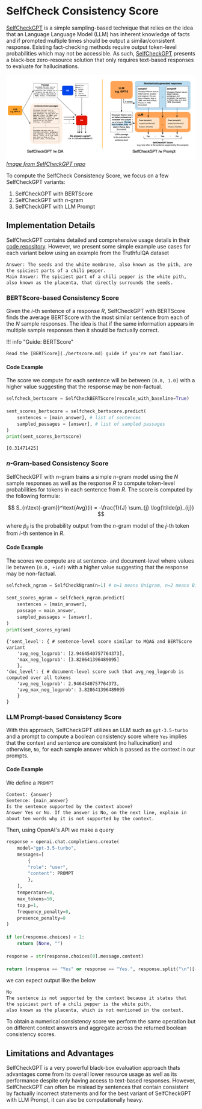 # SelfCheck Consistency Score

[SelfCheckGPT](https://arxiv.org/abs/2303.08896) is a simple sampling-based technique that relies on the idea that an
Language Language Model (LLM) has inherent knowledge of facts and if prompted multiple times should be output a
similar/consistent response. Existing fact-checking methods require output token-level probabilities which may not be
accessible. As such, [SelfCheckGPT](https://arxiv.org/abs/2303.08896) presents a black-box zero-resource solution that
only requires text-based responses to evaluate for hallucinations.

![SelfCheckGPT Image](../assets/images/selfcheck_qa_prompt.png)
*[Image from SelfCheckGPT repo](https://github.com/potsawee/selfcheckgpt)*

To compute the SelfCheck Consistency Score, we focus on a few SelfCheckGPT variants:

1. SelfCheckGPT with BERTScore
3. SelfCheckGPT with $n$-gram
5. SelfCheckGPT with LLM Prompt

## Implementation Details

SelfCheckGPT contains detailed and comprehensive usage details in their [code repository](https://github.com/potsawee/selfcheckgpt).
However, we present some simple example use cases for each variant below using an example from the TruthfulQA dataset

```
Answer: The seeds and the white membrane, also known as the pith, are the spiciest parts of a chili pepper.
Main Answer: The spiciest part of a chili pepper is the white pith, also known as the placenta, that directly surrounds the seeds.
```

### BERTScore-based Consistency Score

Given the $i$-th sentence of a response $R$, SelfCheckGPT with BERTScore finds the average BERTScore with the most
similar sentence from each of the $N$ sample responses. The idea is that if the same information appears in multiple
sample responses then it should be factually correct.

!!! info "Guide: BERTScore"

    Read the [BERTScore](./bertscore.md) guide if you're not familiar.


#### Code Example

The score we compute for each sentence will be between `[0.0, 1.0]` with a higher value suggesting that the response may
be non-factual.

```py
selfcheck_bertscore = SelfCheckBERTScore(rescale_with_baseline=True)

sent_scores_bertscore = selfcheck_bertscore.predict(
    sentences = [main_answer], # list of sentences
    sampled_passages = [answer], # list of sampled passages
)
print(sent_scores_bertscore)
```

```
[0.31471425]
```

### $n$-Gram-based Consistency Score

SelfCheckGPT with $n$-gram trains a simple $n$-gram model using the $N$ sample responses as well as the response $R$ to
compute token-level probabilities for tokens in each sentence from $R$. The score is computed by the following formula:

$$
S_{n\text{-gram}}^\text{Avg}(i) = -\frac{1}{J} \sum_{j} \log{\tilde{p}_{ij}}
$$

where $\tilde{p}_{ij}$ is the probability output from the $n$-gram model of the $j$-th token from $i$-th sentence in $R$.

#### Code Example

The scores we compute are at sentence- and document-level where values lie between `[0.0, +inf)` with a higher value
suggesting that the response may be non-factual.

```py
selfcheck_ngram = SelfCheckNgram(n=1) # n=1 means Unigram, n=2 means Bigram, etc.

sent_scores_ngram = selfcheck_ngram.predict(
    sentences = [main_answer],
    passage = main_answer,
    sampled_passages = [answer],
)
print(sent_scores_ngram)
```

```
{'sent_level': { # sentence-level score similar to MQAG and BERTScore variant
    'avg_neg_logprob': [2.9464540757764373],
    'max_neg_logprob': [3.828641396489095]
    },
'doc_level': { # document-level score such that avg_neg_logprob is computed over all tokens
    'avg_neg_logprob': 2.9464540757764373,
    'avg_max_neg_logprob': 3.828641396489095
    }
}
```


### LLM Prompt-based Consistency Score

With this approach, SelfCheckGPT utilizes an LLM such as `gpt-3.5-turbo` and a prompt to compute a boolean consistency
score where `Yes` implies that the context and sentence are consistent (no hallucination) and otherwise, `No`, for each sample
answer which is passed as the context in our prompts.

#### Code Example

We define a `PROMPT`

```
Context: {answer}
Sentence: {main_answer}
Is the sentence supported by the context above?
Answer Yes or No. If the answer is No, on the next line, explain in about ten words why it is not supported by the context.
```

Then, using OpenAI's API we make a query

```py
response = openai.chat.completions.create(
    model="gpt-3.5-turbo",
    messages=[
        {
        "role": "user",
        "content": PROMPT
        },
    ],
    temperature=0,
    max_tokens=50,
    top_p=1,
    frequency_penalty=0,
    presence_penalty=0
)

if len(response.choices) < 1:
    return (None, "")

response = str(response.choices[0].message.content)

return (response == "Yes" or response == "Yes.", response.split("\n")[-1] if response != "Yes" and response != "Yes." else "")
```

we can expect output like the below

```
No
The sentence is not supported by the context because it states that the spiciest part of a chili pepper is the white pith,
also known as the placenta, which is not mentioned in the context.
```

To obtain a numerical consistency score we perform the same operation but on different context answers and aggregate across the
returned boolean consistency scores.

## Limitations and Advantages

SelfCheckGPT is a very powerful black-box evaluation approach thats advantages come from its overall lower resource usage as
well as its performance despite only having access to text-based responses. However, SelfCheckGPT can often be mislead by sentences
that contain consistent by factually incorrect statements and for the best variant of SelfCheckGPT with LLM Prompt, it can also be
computationally heavy.
